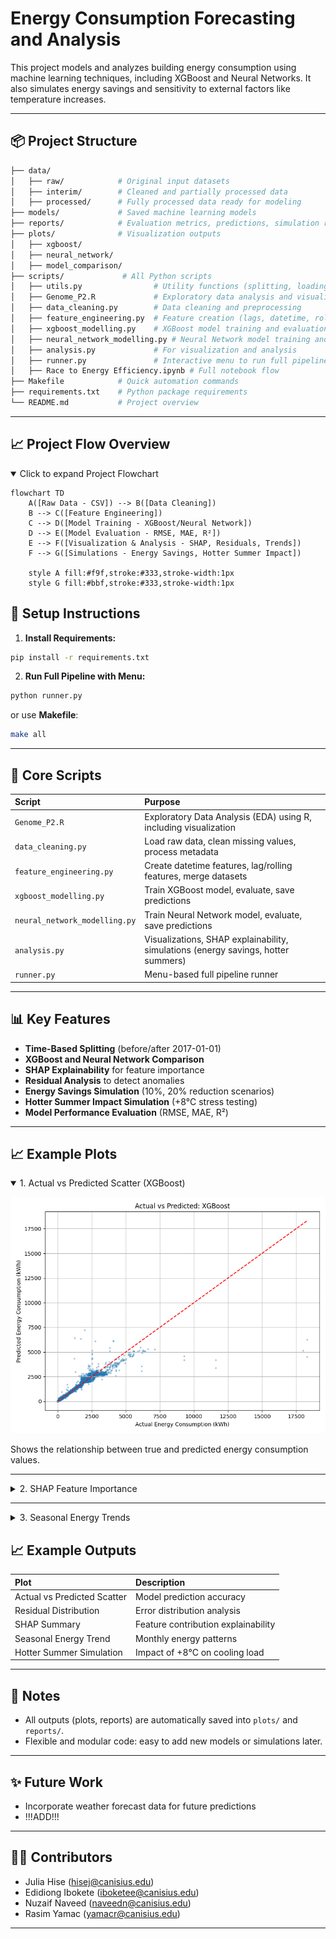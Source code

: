 # Energy Consumption Forecasting and Analysis

This project models and analyzes building energy consumption using machine learning techniques, 
including XGBoost and Neural Networks. It also simulates energy savings and sensitivity to external factors like temperature increases.

---

## 📦 Project Structure

```bash
├── data/
│   ├── raw/            # Original input datasets
│   ├── interim/        # Cleaned and partially processed data
│   ├── processed/      # Fully processed data ready for modeling
├── models/             # Saved machine learning models
├── reports/            # Evaluation metrics, predictions, simulation results
├── plots/              # Visualization outputs
│   ├── xgboost/
│   ├── neural_network/
│   ├── model_comparison/
├── scripts/             # All Python scripts
│   ├── utils.py                # Utility functions (splitting, loading)
│   ├── Genome_P2.R             # Exploratory data analysis and visualization (in R)
│   ├── data_cleaning.py        # Data cleaning and preprocessing 
│   ├── feature_engineering.py  # Feature creation (lags, datetime, rolling stats), merge datasets
│   ├── xgboost_modelling.py    # XGBoost model training and evaluation
│   ├── neural_network_modelling.py # Neural Network model training and evaluation
│   ├── analysis.py             # For visualization and analysis
│   ├── runner.py               # Interactive menu to run full pipeline
│   ├── Race to Energy Efficiency.ipynb # Full notebook flow
├── Makefile            # Quick automation commands
├── requirements.txt    # Python package requirements
└── README.md           # Project overview
```

---
## 📈 Project Flow Overview

<details open>
<summary>Click to expand Project Flowchart</summary>

```mermaid
flowchart TD
    A([Raw Data - CSV]) --> B([Data Cleaning])
    B --> C([Feature Engineering])
    C --> D([Model Training - XGBoost/Neural Network])
    D --> E([Model Evaluation - RMSE, MAE, R²])
    E --> F([Visualization & Analysis - SHAP, Residuals, Trends])
    F --> G([Simulations - Energy Savings, Hotter Summer Impact])

    style A fill:#f9f,stroke:#333,stroke-width:1px
    style G fill:#bbf,stroke:#333,stroke-width:1px
```
</details>


## 🚀 Setup Instructions

1. **Install Requirements:**

```bash
pip install -r requirements.txt
```

2. **Run Full Pipeline with Menu:**

```bash
python runner.py
```

or use **Makefile**:

```bash
make all
```

---

## 🧠 Core Scripts

| Script                        | Purpose                                                                           |
|:------------------------------|:----------------------------------------------------------------------------------|
| `Genome_P2.R`                 | Exploratory Data Analysis (EDA) using R, including visualization                                                           |
| `data_cleaning.py`            | Load raw data, clean missing values, process metadata                             |
| `feature_engineering.py`      | Create datetime features, lag/rolling features, merge datasets                    |
| `xgboost_modelling.py`        | Train XGBoost model, evaluate, save predictions                                   |
| `neural_network_modelling.py` | Train Neural Network model, evaluate, save predictions                            |
| `analysis.py`                 | Visualizations, SHAP explainability, simulations (energy savings, hotter summers) |
| `runner.py`                   | Menu-based full pipeline runner                                                   |

---

## 📊 Key Features

- **Time-Based Splitting** (before/after 2017-01-01)
- **XGBoost and Neural Network Comparison**
- **SHAP Explainability** for feature importance
- **Residual Analysis** to detect anomalies
- **Energy Savings Simulation** (10%, 20% reduction scenarios)
- **Hotter Summer Impact Simulation** (+8°C stress testing)
- **Model Performance Evaluation** (RMSE, MAE, R²)

---

## 📈 Example Plots

<details open>
<summary>1. Actual vs Predicted Scatter (XGBoost)</summary>

![Actual vs Predicted](plots/xgboost/actual_vs_predicted.png)

Shows the relationship between true and predicted energy consumption values.

</details>

---

<details>
<summary>2. SHAP Feature Importance</summary>

![SHAP Summary](plots/xgboost/shap_summary.png)

Explains which features most impacted model predictions.

</details>

---

<details>
<summary>3. Seasonal Energy Trends</summary>

![Seasonal Energy Trends](plots/xgboost/seasonal_energy_trends.png)

Projects the impact of an 8°C temperature rise on energy consumption.

</details>


## 📈 Example Outputs

| Plot | Description |
|:---|:---|
| Actual vs Predicted Scatter | Model prediction accuracy |
| Residual Distribution | Error distribution analysis |
| SHAP Summary | Feature contribution explainability |
| Seasonal Energy Trend | Monthly energy patterns |
| Hotter Summer Simulation | Impact of +8°C on cooling load |

---

## 💬 Notes

- All outputs (plots, reports) are automatically saved into `plots/` and `reports/`.
- Flexible and modular code: easy to add new models or simulations later.

---

## ✨ Future Work

- Incorporate weather forecast data for future predictions
- !!!ADD!!!

---

## 👨‍💻 Contributors

- Julia Hise (hisej@canisius.edu)
- Edidiong Ibokete (iboketee@canisius.edu)
- Nuzaif Naveed (naveedn@canisius.edu)
- Rasim Yamac (yamacr@canisius.edu)

---
